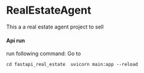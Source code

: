 # RealEstateAgent
This a a real estate agent project to sell


#### Api run

run following command: Go to 

`
cd fastapi_real_estate 
uvicorn main:app --reload
`